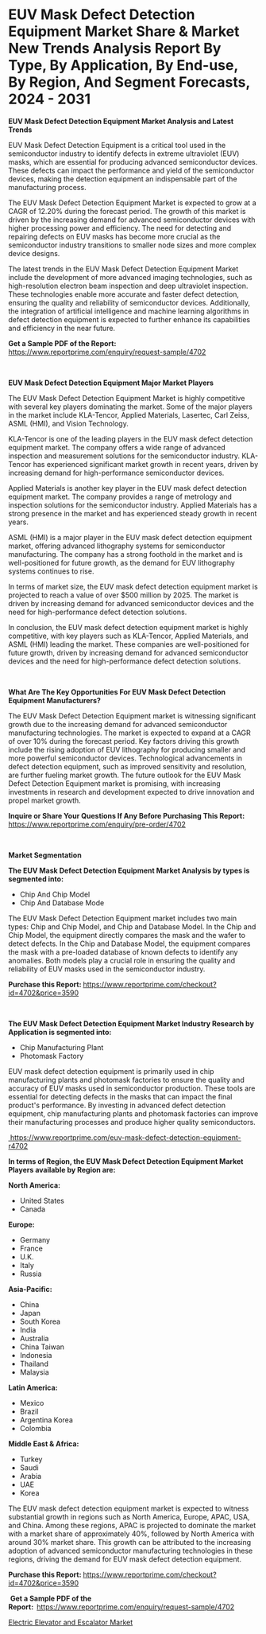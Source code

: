 <p><h1>EUV Mask Defect Detection Equipment Market Share & Market New Trends Analysis Report By Type, By Application, By End-use, By Region, And Segment Forecasts, 2024 - 2031</h1></p><p><strong>EUV Mask Defect Detection Equipment Market Analysis and Latest Trends</strong></p>
<p><p>EUV Mask Defect Detection Equipment is a critical tool used in the semiconductor industry to identify defects in extreme ultraviolet (EUV) masks, which are essential for producing advanced semiconductor devices. These defects can impact the performance and yield of the semiconductor devices, making the detection equipment an indispensable part of the manufacturing process.</p><p>The EUV Mask Defect Detection Equipment Market is expected to grow at a CAGR of 12.20% during the forecast period. The growth of this market is driven by the increasing demand for advanced semiconductor devices with higher processing power and efficiency. The need for detecting and repairing defects on EUV masks has become more crucial as the semiconductor industry transitions to smaller node sizes and more complex device designs.</p><p>The latest trends in the EUV Mask Defect Detection Equipment Market include the development of more advanced imaging technologies, such as high-resolution electron beam inspection and deep ultraviolet inspection. These technologies enable more accurate and faster defect detection, ensuring the quality and reliability of semiconductor devices. Additionally, the integration of artificial intelligence and machine learning algorithms in defect detection equipment is expected to further enhance its capabilities and efficiency in the near future.</p></p>
<p><strong>Get a Sample PDF of the Report:&nbsp;</strong> <a href="https://www.reportprime.com/enquiry/request-sample/4702">https://www.reportprime.com/enquiry/request-sample/4702</a></p>
<p>&nbsp;</p>
<p><strong>EUV Mask Defect Detection Equipment Major Market Players</strong></p>
<p><p>The EUV Mask Defect Detection Equipment Market is highly competitive with several key players dominating the market. Some of the major players in the market include KLA-Tencor, Applied Materials, Lasertec, Carl Zeiss, ASML (HMI), and Vision Technology.</p><p>KLA-Tencor is one of the leading players in the EUV mask defect detection equipment market. The company offers a wide range of advanced inspection and measurement solutions for the semiconductor industry. KLA-Tencor has experienced significant market growth in recent years, driven by increasing demand for high-performance semiconductor devices.</p><p>Applied Materials is another key player in the EUV mask defect detection equipment market. The company provides a range of metrology and inspection solutions for the semiconductor industry. Applied Materials has a strong presence in the market and has experienced steady growth in recent years.</p><p>ASML (HMI) is a major player in the EUV mask defect detection equipment market, offering advanced lithography systems for semiconductor manufacturing. The company has a strong foothold in the market and is well-positioned for future growth, as the demand for EUV lithography systems continues to rise.</p><p>In terms of market size, the EUV mask defect detection equipment market is projected to reach a value of over $500 million by 2025. The market is driven by increasing demand for advanced semiconductor devices and the need for high-performance defect detection solutions.</p><p>In conclusion, the EUV mask defect detection equipment market is highly competitive, with key players such as KLA-Tencor, Applied Materials, and ASML (HMI) leading the market. These companies are well-positioned for future growth, driven by increasing demand for advanced semiconductor devices and the need for high-performance defect detection solutions.</p></p>
<p>&nbsp;</p>
<p><strong>What Are The Key Opportunities For EUV Mask Defect Detection Equipment Manufacturers?</strong></p>
<p><p>The EUV Mask Defect Detection Equipment market is witnessing significant growth due to the increasing demand for advanced semiconductor manufacturing technologies. The market is expected to expand at a CAGR of over 10% during the forecast period. Key factors driving this growth include the rising adoption of EUV lithography for producing smaller and more powerful semiconductor devices. Technological advancements in defect detection equipment, such as improved sensitivity and resolution, are further fueling market growth. The future outlook for the EUV Mask Defect Detection Equipment market is promising, with increasing investments in research and development expected to drive innovation and propel market growth.</p></p>
<p><strong>Inquire or Share Your Questions If Any Before Purchasing This Report:</strong> <a href="https://www.reportprime.com/enquiry/pre-order/4702">https://www.reportprime.com/enquiry/pre-order/4702</a></p>
<p>&nbsp;</p>
<p><strong>Market Segmentation</strong></p>
<p><strong>The EUV Mask Defect Detection Equipment Market Analysis by types is segmented into:</strong></p>
<p><ul><li>Chip And Chip Model</li><li>Chip And Database Mode</li></ul></p>
<p><p>The EUV Mask Defect Detection Equipment market includes two main types: Chip and Chip Model, and Chip and Database Model. In the Chip and Chip Model, the equipment directly compares the mask and the wafer to detect defects. In the Chip and Database Model, the equipment compares the mask with a pre-loaded database of known defects to identify any anomalies. Both models play a crucial role in ensuring the quality and reliability of EUV masks used in the semiconductor industry.</p></p>
<p><strong>Purchase this Report:&nbsp;</strong><a href="https://www.reportprime.com/checkout?id=4702&price=3590">https://www.reportprime.com/checkout?id=4702&price=3590</a></p>
<p>&nbsp;</p>
<p><strong>The EUV Mask Defect Detection Equipment Market Industry Research by Application is segmented into:</strong></p>
<p><ul><li>Chip Manufacturing Plant</li><li>Photomask Factory</li></ul></p>
<p><p>EUV mask defect detection equipment is primarily used in chip manufacturing plants and photomask factories to ensure the quality and accuracy of EUV masks used in semiconductor production. These tools are essential for detecting defects in the masks that can impact the final product's performance. By investing in advanced defect detection equipment, chip manufacturing plants and photomask factories can improve their manufacturing processes and produce higher quality semiconductors.</p></p>
<p><a href="https://www.reportprime.com/euv-mask-defect-detection-equipment-r4702">&nbsp;https://www.reportprime.com/euv-mask-defect-detection-equipment-r4702</a></p>
<p><strong>In terms of Region, the EUV Mask Defect Detection Equipment Market Players available by Region are:</strong></p>
<p>
    <p> <strong> North America: </strong>
        <ul>
            <li>United States</li>
            <li>Canada</li>
        </ul>
        </p> 
    <p> <strong> Europe: </strong>
        <ul>
            <li>Germany</li>
            <li>France</li>
            <li>U.K.</li>
            <li>Italy</li>
            <li>Russia</li>
        </ul>
        </p> 
    <p> <strong> Asia-Pacific: </strong>
        <ul>
            <li>China</li>
            <li>Japan</li>
            <li>South Korea</li>
            <li>India</li>
            <li>Australia</li>
            <li>China Taiwan</li>
            <li>Indonesia</li>
            <li>Thailand</li>
            <li>Malaysia</li>
        </ul>
        </p> 
    <p> <strong> Latin America: </strong>
        <ul>
            <li>Mexico</li>
            <li>Brazil</li>
            <li>Argentina Korea</li>
            <li>Colombia</li>
        </ul>
        </p> 
    <p> <strong> Middle East & Africa: </strong>
        <ul>
            <li>Turkey</li>
            <li>Saudi</li>
            <li>Arabia</li>
            <li>UAE</li>
            <li>Korea</li>
        </ul>
    </p>
    </p>
<p><p>The EUV mask defect detection equipment market is expected to witness substantial growth in regions such as North America, Europe, APAC, USA, and China. Among these regions, APAC is projected to dominate the market with a market share of approximately 40%, followed by North America with around 30% market share. This growth can be attributed to the increasing adoption of advanced semiconductor manufacturing technologies in these regions, driving the demand for EUV mask defect detection equipment.</p></p>
<p><strong>Purchase this Report: </strong><a href="https://www.reportprime.com/checkout?id=4702&price=3590">https://www.reportprime.com/checkout?id=4702&price=3590</a></p>
<p>&nbsp;<strong>Get a Sample PDF of the Report:&nbsp;&nbsp;</strong><a href="https://www.reportprime.com/enquiry/request-sample/4702">https://www.reportprime.com/enquiry/request-sample/4702</a></p>
<p><strong></strong></p>
<p><p><a href="https://view.publitas.com/reportprime-1/electric-elevator-and-escalator-market-trends-forecast-and-competitive-analysis-to-2031/">Electric Elevator and Escalator Market</a></p></p>